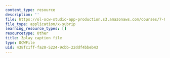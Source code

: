 ```yaml
---
content_type: resource
description: ''
file: https://ol-ocw-studio-app-production.s3.amazonaws.com/courses/7-01sc-fundamentals-of-biology-fall-2011/438fc1fffa2052249cbb22ddf4bbeb43_o_1dTvszV4Y.vtt
file_type: application/x-subrip
learning_resource_types: []
resourcetype: Other
title: 3play caption file
type: OCWFile
uid: 438fc1ff-fa20-5224-9cbb-22ddf4bbeb43
---
```

